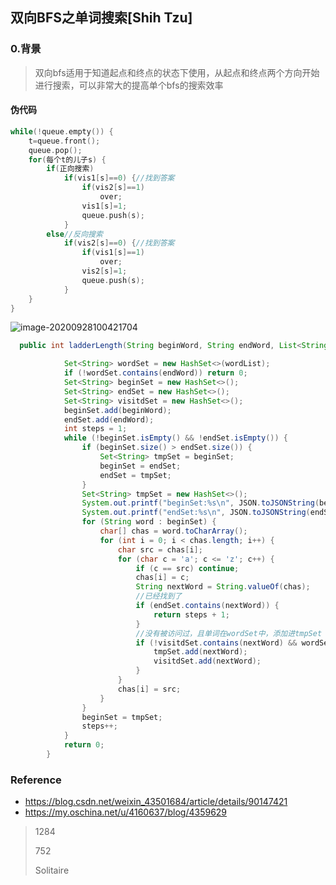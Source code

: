 ## 双向BFS之单词搜索[Shih Tzu]

### 0.背景

> 双向bfs适用于知道起点和终点的状态下使用，从起点和终点两个方向开始进行搜索，可以非常大的提高单个bfs的搜索效率

#### 伪代码

```c++
while(!queue.empty()) {
    t=queue.front();
    queue.pop();
    for(每个t的儿子s) {
        if(正向搜索)
            if(vis1[s]==0) {//找到答案
                if(vis2[s]==1)
                    over;
                vis1[s]=1;
                queue.push(s);
            }
        else//反向搜索
            if(vis2[s]==0) {//找到答案
                if(vis1[s]==1)
                    over;
                vis2[s]=1;
                queue.push(s);
            }
    }
}
```





![image-20200928100421704](D:\Dev\SrcCode\geek-algorithm-leetcode\src\main\leetcode_manuscripts\dfs_bfs\un-classify\双向BFS之单词搜索[].assets\image-20200928100421704.png)



```java
  public int ladderLength(String beginWord, String endWord, List<String> wordList) {

            Set<String> wordSet = new HashSet<>(wordList);
            if (!wordSet.contains(endWord)) return 0;
            Set<String> beginSet = new HashSet<>();
            Set<String> endSet = new HashSet<>();
            Set<String> visitdSet = new HashSet<>();
            beginSet.add(beginWord);
            endSet.add(endWord);
            int steps = 1;
            while (!beginSet.isEmpty() && !endSet.isEmpty()) {
                if (beginSet.size() > endSet.size()) {
                    Set<String> tmpSet = beginSet;
                    beginSet = endSet;
                    endSet = tmpSet;
                }
                Set<String> tmpSet = new HashSet<>();
                System.out.printf("beginSet:%s\n", JSON.toJSONString(beginSet));
                System.out.printf("endSet:%s\n", JSON.toJSONString(endSet));
                for (String word : beginSet) {
                    char[] chas = word.toCharArray();
                    for (int i = 0; i < chas.length; i++) {
                        char src = chas[i];
                        for (char c = 'a'; c <= 'z'; c++) {
                            if (c == src) continue;
                            chas[i] = c;
                            String nextWord = String.valueOf(chas);
                            //已经找到了
                            if (endSet.contains(nextWord)) {
                                return steps + 1;
                            }
                            //没有被访问过，且单词在wordSet中，添加进tmpSet ，本轮结束后赋值给beginSet
                            if (!visitdSet.contains(nextWord) && wordSet.contains(nextWord)) {
                                tmpSet.add(nextWord);
                                visitdSet.add(nextWord);
                            }
                        }
                        chas[i] = src;
                    }
                }
                beginSet = tmpSet;
                steps++;
            }
            return 0;
        }
```





### Reference

- https://blog.csdn.net/weixin_43501684/article/details/90147421
- https://my.oschina.net/u/4160637/blog/4359629





> 1284
>
> 752
>
> Solitaire